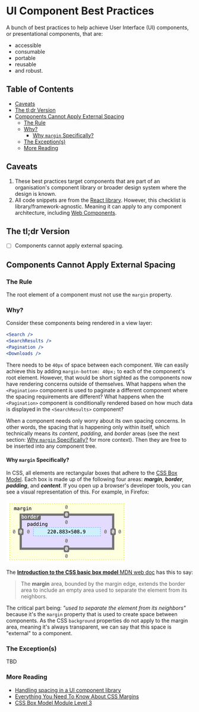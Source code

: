 # UI Component Best Practices <!-- omit in toc -->

A bunch of best practices to help achieve User Interface (UI) components, or
presentational components, that are:

- accessible
- consumable
- portable
- reusable
- and robust.

## Table of Contents <!-- omit in toc -->

- [Caveats](#caveats)
- [The tl;dr Version](#the-tldr-version)
- [Components Cannot Apply External Spacing](#components-cannot-apply-external-spacing)
  - [The Rule](#the-rule)
  - [Why?](#why)
    - [Why `margin` Specifically?](#why-margin-specifically)
  - [The Exception(s)](#the-exceptions)
  - [More Reading](#more-reading)

## Caveats

1. These best practices target components that are part of an organisation's component library or broader design system where the design is known.
2. All code snippets are from the [React library](https://reactjs.org/).
   However, this checklist is library/framework-agnostic. Meaning it can apply
   to any component architecture, including [Web
   Components](https://developer.mozilla.org/en-US/docs/Web/Web_Components).

## The tl;dr Version

- [ ] Components cannot apply external spacing.

## Components Cannot Apply External Spacing

### The Rule

The root element of a component must not use the `margin` property.

### Why?

Consider these components being rendered in a view layer:

```jsx
<Search />
<SearchResults />
<Pagination />
<Downloads />
```

There needs to be `40px` of space between each component. We can easily achieve
this by adding `margin-bottom: 40px;` to each of the component's root element.
However, that would be short sighted as the
components now have rendering concerns outside of themselves. What happens when
the `<Pagination>` component is used to paginate a different component where the
spacing requirements are different? What happens when the
`<Pagination>` component is conditionally rendered based on how much data is
displayed in the `<SearchResults>` component?

When a component needs only worry about its own spacing concerns. In other
words, the spacing that is happening only within itself, which technically means
its _content_, _padding_, and _border_ areas (see the next section:
[Why `margin` Specifically?](#why-margin-specifically) for more
context). Then they are free to be inserted into any component tree.

#### Why `margin` Specifically?

In CSS, all elements are rectangular boxes that adhere to the [CSS Box
Model](https://www.w3.org/TR/css-box-3/#box-model). Each box is made up of the
following four areas: **_margin_**, **_border_**, **_padding_**, and
**_content_**. If you open up a browser's developer tools, you can see a visual
representation of this. For example, in Firefox:

<img src="images/Firefox&#32;dev&#32;tools&#32;box&#32;model.png" width="326" />

The [**Introduction to the CSS basic box model** MDN web
doc](https://developer.mozilla.org/en-US/docs/Web/CSS/CSS_Box_Model/Introduction_to_the_CSS_box_model)
has this to say:

>The **margin** area, bounded by the margin edge, extends the border area to
include an empty area used to separate the element from its neighbors.

The critical part being: _"used to separate the element from its neighbors"_ because
it's the `margin` property that is used to create space between components. As
the CSS `background` properties do not apply to the margin area, meaning it's
always transparent, we can say that this space is "external" to a component.

### The Exception(s)

TBD

### More Reading

- [Handling spacing in a UI component
  library](https://medium.com/fed-or-dead/handling-spacing-in-a-ui-component-library-70f3b22ec89)
- [Everything You Need To Know About CSS
  Margins](https://www.smashingmagazine.com/2019/07/margins-in-css/)
- [CSS Box Model Module Level 3](https://www.w3.org/TR/css-box-3/)

